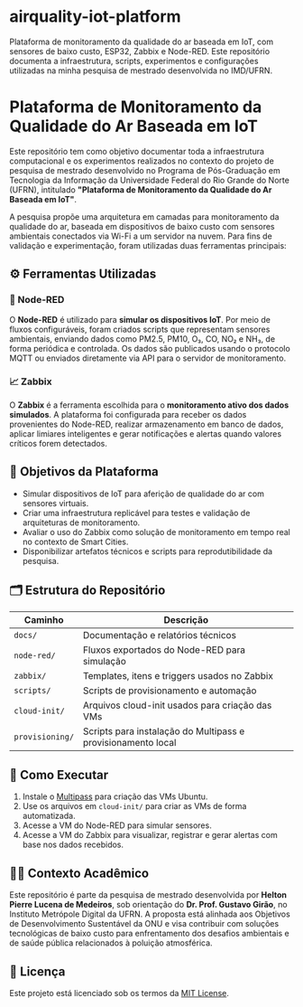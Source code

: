 # airquality-iot-platform
Plataforma de monitoramento da qualidade do ar baseada em IoT, com sensores de baixo custo, ESP32, Zabbix e Node-RED. Este repositório documenta a infraestrutura, scripts, experimentos e configurações utilizadas na minha pesquisa de mestrado desenvolvida no IMD/UFRN.

# Plataforma de Monitoramento da Qualidade do Ar Baseada em IoT

Este repositório tem como objetivo documentar toda a infraestrutura computacional e os experimentos realizados no contexto do projeto de pesquisa de mestrado desenvolvido no Programa de Pós-Graduação em Tecnologia da Informação da Universidade Federal do Rio Grande do Norte (UFRN), intitulado **"Plataforma de Monitoramento da Qualidade do Ar Baseada em IoT"**.

A pesquisa propõe uma arquitetura em camadas para monitoramento da qualidade do ar, baseada em dispositivos de baixo custo com sensores ambientais conectados via Wi-Fi a um servidor na nuvem. Para fins de validação e experimentação, foram utilizadas duas ferramentas principais:

## ⚙️ Ferramentas Utilizadas

### 🧠 Node-RED
O **Node-RED** é utilizado para **simular os dispositivos IoT**. Por meio de fluxos configuráveis, foram criados scripts que representam sensores ambientais, enviando dados como PM2.5, PM10, O₃, CO, NO₂ e NH₃, de forma periódica e controlada. Os dados são publicados usando o protocolo MQTT ou enviados diretamente via API para o servidor de monitoramento.

### 📈 Zabbix
O **Zabbix** é a ferramenta escolhida para o **monitoramento ativo dos dados simulados**. A plataforma foi configurada para receber os dados provenientes do Node-RED, realizar armazenamento em banco de dados, aplicar limiares inteligentes e gerar notificações e alertas quando valores críticos forem detectados.

## 🧪 Objetivos da Plataforma

- Simular dispositivos de IoT para aferição de qualidade do ar com sensores virtuais.
- Criar uma infraestrutura replicável para testes e validação de arquiteturas de monitoramento.
- Avaliar o uso do Zabbix como solução de monitoramento em tempo real no contexto de Smart Cities.
- Disponibilizar artefatos técnicos e scripts para reprodutibilidade da pesquisa.

## 🗂 Estrutura do Repositório

| Caminho         | Descrição                                                    |
| --------------- | ------------------------------------------------------------ |
| `docs/`         | Documentação e relatórios técnicos                           |
| `node-red/`     | Fluxos exportados do Node-RED para simulação                 |
| `zabbix/`       | Templates, itens e triggers usados no Zabbix                 |
| `scripts/`      | Scripts de provisionamento e automação                       |
| `cloud-init/`   | Arquivos cloud-init usados para criação das VMs              |
| `provisioning/` | Scripts para instalação do Multipass e provisionamento local |

## 🚀 Como Executar

1. Instale o [Multipass](https://multipass.run/) para criação das VMs Ubuntu.
2. Use os arquivos em `cloud-init/` para criar as VMs de forma automatizada.
3. Acesse a VM do Node-RED para simular sensores.
4. Acesse a VM do Zabbix para visualizar, registrar e gerar alertas com base nos dados recebidos.

## 🧑‍🎓 Contexto Acadêmico

Este repositório é parte da pesquisa de mestrado desenvolvida por **Helton Pierre Lucena de Medeiros**, sob orientação do **Dr. Prof. Gustavo Girão**, no Instituto Metrópole Digital da UFRN. A proposta está alinhada aos Objetivos de Desenvolvimento Sustentável da ONU e visa contribuir com soluções tecnológicas de baixo custo para enfrentamento dos desafios ambientais e de saúde pública relacionados à poluição atmosférica.

## 📄 Licença

Este projeto está licenciado sob os termos da [MIT License](LICENSE).
